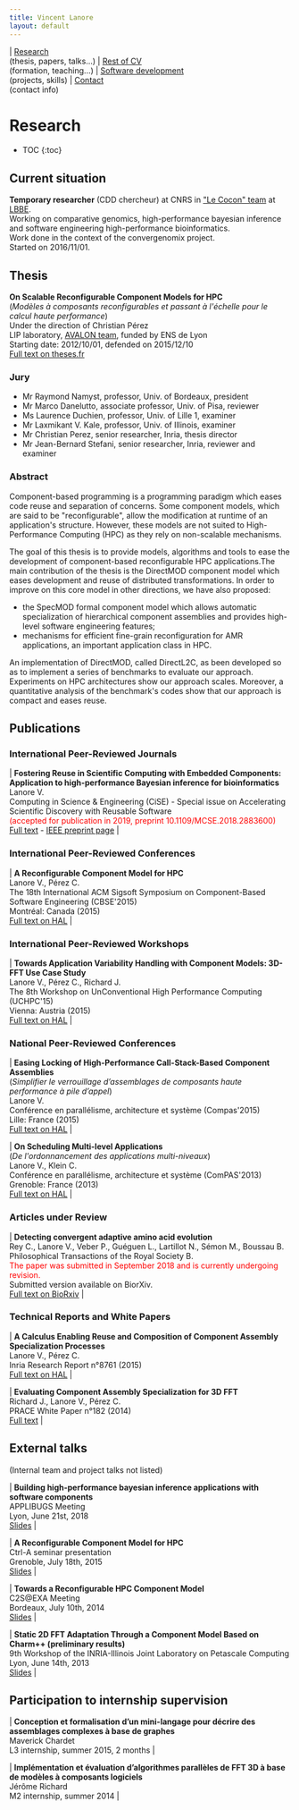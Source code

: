 ```yaml
---
title: Vincent Lanore
layout: default
---
```


| [Research](index.html)<br/>(thesis, papers, talks...) | [Rest of CV](cv.html)<br/>(formation, teaching...) | [Software development](soft.html)<br/>(projects, skills) | [Contact](contact.html)<br/>(contact info)

# Research
* TOC
{:toc}

## Current situation

**Temporary researcher** (CDD chercheur) at CNRS in ["Le Cocon" team](https://lbbe.univ-lyon1.fr/-Equipe-Le-Cocon-.html) at [LBBE](https://lbbe.univ-lyon1.fr/).<br/>
Working on comparative genomics, high-performance bayesian inference and software engineering high-performance bioinformatics.<br/>
Work done in the context of the convergenomix project.<br/>
Started on 2016/11/01.

## Thesis

**On Scalable Reconfigurable Component Models for HPC**<br/>
(*Modèles à composants reconfigurables et passant à l'échelle pour le calcul haute performance*)<br/>
Under the direction of Christian Pérez<br/>
LIP laboratory, [AVALON team](https://www.inria.fr/en/teams/avalon), funded by ENS de Lyon<br/>
Starting date: 2012/10/01, defended on 2015/12/10<br/>
[Full text on theses.fr](http://www.theses.fr/2015ENSL1051)

### Jury
* Mr Raymond Namyst, professor, Univ. of Bordeaux, president
* Mr Marco Danelutto, associate professor, Univ. of Pisa, reviewer
* Ms Laurence Duchien, professor, Univ. of Lille 1, examiner
* Mr Laxmikant V. Kale, professor, Univ. of Illinois, examiner
* Mr Christian Perez, senior researcher, Inria, thesis director
* Mr Jean-Bernard Stefani, senior researcher, Inria, reviewer and examiner

### Abstract
Component-based programming is a programming paradigm which eases code reuse and separation of concerns. Some component models, which are said to be "reconfigurable", allow the modification at runtime of an application's structure. However, these models are not suited to High-Performance Computing (HPC) as they rely on non-scalable mechanisms.

The goal of this thesis is to provide models, algorithms and tools to ease the development of component-based reconfigurable HPC applications.The main contribution of the thesis is the DirectMOD component model which eases development and reuse of distributed transformations. In order to improve on this core model in other directions, we have also proposed:
* the SpecMOD formal component model which allows automatic specialization of hierarchical component assemblies and provides high-level software engineering features;
* mechanisms for efficient fine-grain reconfiguration for AMR applications, an important application class in HPC.

An implementation of DirectMOD, called DirectL2C, as been developed so as to implement a series of benchmarks to evaluate our approach. Experiments on HPC architectures show our approach scales. Moreover, a quantitative analysis of the benchmark's codes show that our approach is compact and eases reuse. 

## Publications

### International Peer-Reviewed Journals

| **Fostering Reuse in Scientific Computing with Embedded Components: Application to high-performance Bayesian inference for bioinformatics**<br/>Lanore V.<br/>Computing in Science & Engineering (CiSE)  - Special issue on Accelerating Scientific Discovery with Reusable Software<br/><font color="red">(accepted for publication in 2019, preprint 10.1109/MCSE.2018.2883600)</font> <br/>[Full text](files/cise.pdf) - [IEEE preprint page](https://ieeexplore.ieee.org/document/8554141) |

### International Peer-Reviewed Conferences

| **A Reconfigurable Component Model for HPC**<br/>Lanore V., Pérez C.<br/>The 18th International ACM Sigsoft Symposium on Component-Based Software Engineering (CBSE'2015)<br/>Montréal: Canada (2015) <br/> [Full text on HAL](https://hal.inria.fr/hal-01120117v1) |

### International Peer-Reviewed Workshops

| **Towards Application Variability Handling with Component Models: 3D-FFT Use Case Study**<br/>Lanore V., Pérez C., Richard J.<br/>The 8th Workshop on UnConventional High Performance Computing (UCHPC'15)<br/>Vienna: Austria (2015) <br/> [Full text on HAL](https://hal.archives-ouvertes.fr/hal-01192732) |

### National Peer-Reviewed Conferences

| **Easing Locking of High-Performance Call-Stack-Based Component Assemblies**<br/>(*Simplifier le verrouillage d’assemblages de composants haute performance à pile d’appel*)<br/>Lanore V.<br/>Conférence en parallélisme, architecture et système (Compas'2015) <br/>Lille: France (2015) <br/> [Full text on HAL](https://hal.archives-ouvertes.fr/hal-01193081) |

| **On Scheduling Multi-level Applications**<br/>(*De l'ordonnancement des applications multi-niveaux*)<br/>Lanore V., Klein C.<br/>Conférence en parallélisme, architecture et système (ComPAS'2013) <br/>Grenoble: France (2013) <br/> [Full text on HAL](http://hal.archives-ouvertes.fr/hal-00764007) |

### Articles under Review

| **Detecting convergent adaptive amino acid evolution**<br/>Rey C., Lanore V., Veber P., Guéguen L., Lartillot N., Sémon M., Boussau B.<br/>Philosophical Transactions of the Royal Society B.<br/><font color="red">The paper was submitted in September 2018 and is currently undergoing revision.</font><br/>Submitted version available on BiorXiv.<br/>[Full text on BioRxiv](https://www.biorxiv.org/content/early/2019/01/07/513010) |

### Technical Reports and White Papers

| **A Calculus Enabling Reuse and Composition of Component Assembly Specialization Processes**<br/>Lanore V., Pérez C.<br/>Inria Research Report n°8761 (2015) <br/>[Full text on HAL](https://hal.archives-ouvertes.fr/hal-01179483) |

| **Evaluating Component Assembly Specialization for 3D FFT**<br/>Richard J., Lanore V., Pérez C.<br/>PRACE White Paper n°182 (2014) <br/>[Full text](http://www.prace-ri.eu/IMG/pdf/WP182.pdf) |

## External talks

(Internal team and project talks not listed)

| **Building high-performance bayesian inference applications with software components**<br/>APPLIBUGS Meeting<br/>Lyon, June 21st, 2018<br/> [Slides](http://genome.jouy.inra.fr/applibugs/applibugs.18_06_21.vlanore.pdf) |

| **A Reconfigurable Component Model for HPC**<br/>Ctrl-A seminar presentation<br/>Grenoble, July 18th, 2015<br/>[Slides](files/ctrl-a.pdf) |

| **Towards a Reconfigurable HPC Component Model**<br/>C2S@EXA Meeting<br/>Bordeaux, July 10th, 2014<br/>[Slides](files/cs2exa.pdf) |

| **Static 2D FFT Adaptation Through a Component Model Based on Charm++ (preliminary results)**<br/>9th Workshop of the INRIA-Illinois Joint Laboratory on Petascale Computing<br/>Lyon, June 14th, 2013<br/>[Slides](files/jointlab.pdf) |


## Participation to internship supervision

| **Conception et formalisation d’un mini-langage pour décrire des assemblages complexes à base de graphes**<br/>Maverick Chardet<br/>L3 internship, summer 2015, 2 months |

| **Implémentation et évaluation d’algorithmes parallèles de FFT 3D à base de modèles à composants logiciels**<br/>Jérôme Richard<br/>M2 internship, summer 2014  |
